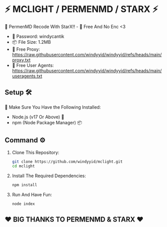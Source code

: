 # ⚡ MCLIGHT / PERMENMD / STARX ⚡
🚀 PermenMD Recode With StarX!! - 🚀 Free And No Enc <3

- 🔑 Password: windycantik
- 📦 File Size: 1.2MB
- 📡 Free Proxy: https://raw.githubusercontent.com/windyyid/windyyid/refs/heads/main/proxy.txt
- 📡 Free User Agents: https://raw.githubusercontent.com/windyyid/windyyid/refs/heads/main/useragents.txt

## Setup 🛠️

🔔 Make Sure You Have the Following Installed:

- Node.js (v17 Or Above) 🌱
- npm (Node Package Manager) 📦

## Command ⚙

1. Clone This Repository:

   ```bash
   git clone https://github.com/windyyid/mclight.git
   cd mclight
   ```

2. Install The Required Dependencies:

   ```bash
   npm install
   ```
   
3. Run And Have Fun:

   ```bash
   node index
   ```
   
## ❤ BIG THANKS TO PERMENMD & STARX ❤
